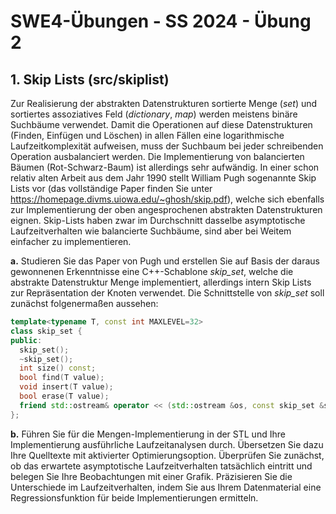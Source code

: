 # SWE4-Übungen - SS 2024 - Übung 2

## 1. Skip Lists (src/skiplist)

Zur Realisierung der abstrakten Datenstrukturen sortierte Menge (_set_) und sortiertes assoziatives Feld (_dictionary_, _map_) werden meistens binäre Suchbäume verwendet. Damit die Operationen auf diese Datenstrukturen (Finden, Einfügen und Löschen) in allen Fällen eine logarithmische Laufzeitkomplexität aufweisen, muss der Suchbaum bei jeder schreibenden Operation ausbalanciert werden. Die Implementierung von balancierten Bäumen (Rot-Schwarz-Baum) ist allerdings sehr aufwändig.
In einer schon relativ alten Arbeit aus dem Jahr 1990 stellt William Pugh sogenannte Skip Lists vor (das vollständige Paper finden Sie unter https://homepage.divms.uiowa.edu/~ghosh/skip.pdf), welche sich ebenfalls zur Implementierung der oben angesprochenen abstrakten Datenstrukturen eignen. Skip-Lists haben zwar im Durchschnitt dasselbe asymptotische Laufzeitverhalten wie balancierte Suchbäume, sind aber bei Weitem einfacher zu implementieren.

**a.** Studieren Sie das Paper von Pugh und erstellen Sie auf Basis der daraus gewonnenen Erkenntnisse eine C++-Schablone _skip_set_, welche die abstrakte Datenstruktur Menge implementiert, allerdings intern Skip Lists zur Repräsentation der Knoten verwendet. Die Schnittstelle von _skip_set_ soll zunächst folgenermaßen aussehen:

```cpp
template<typename T, const int MAXLEVEL=32>
class skip_set {
public:
  skip_set();
  ~skip_set();
  int size() const;
  bool find(T value);
  void insert(T value);
  bool erase(T value);
  friend std::ostream& operator << (std::ostream &os, const skip_set &s);
};
```

**b.** Führen Sie für die Mengen-Implementierung in der STL und Ihre Implementierung ausführliche Laufzeitanalysen durch. Übersetzen Sie dazu Ihre Quelltexte mit aktivierter Optimierungsoption. Überprüfen Sie zunächst, ob das erwartete asymptotische Laufzeitverhalten tatsächlich eintritt und belegen Sie Ihre Beobachtungen mit einer Grafik. Präzisieren Sie die Unterschiede im Laufzeitverhalten, indem Sie aus Ihrem Datenmaterial eine Regressionsfunktion für beide Implementierungen ermitteln.
